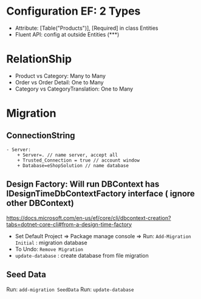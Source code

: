 # Configuration EF: 2 Types
+ Attribute: [Table("Products")], [Required] in class Entities
+ Fluent API: config at outside Entities (***)

# RelationShip
+ Product vs Category: Many to Many
+ Order vs Order Detail: One to Many
+ Category vs CategoryTranslation: One to Many

# Migration
## ConnectionString
	- Server: 
		+ Server=. // name server, accept all
		+ Trusted_Connection = true // account window
		+ Database=eShopSolution // name database

## Design Factory: Will run DBContext has IDesignTimeDbContextFactory interface ( ignore other DBContext)
https://docs.microsoft.com/en-us/ef/core/cli/dbcontext-creation?tabs=dotnet-core-cli#from-a-design-time-factory
- Set Default Project => Package manage console => Run: `Add-Migration Initial` : migration database
- To Undo: `Remove Migration`
- `update-database` : create database from file migration

## Seed Data
Run: `add-migration SeedData`
Run: `update-database`